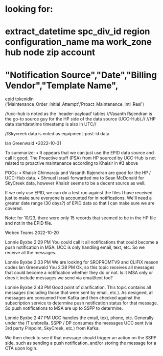 # looking for:
#  extract_datetime	spc_div_id	region	configuration_name	ma	work_zone	hub	node	zip	account
#  "Notification Source","Date","Billing Vendor","Template Name",

epid
tokenidin ('Maintenance_Order_Initial_Attempt','Proact_Maintenance_Intl_Resi')

//ucc-hub is noted as the 'header-payload' tables
//Vasanth Rajendran is the go-to source guy for the HP side of the data source (UCC-Hub).//
//HP data startdatetime timestamp is also in UTC//

//Skycreek data is noted as equipment-post-id data.

Ian Greenwald •2022-10-31

To summarize:
	•	It appears that we can just use the EPID data source and call it good. The Proactive stuff (PSA) from HP sourced by UCC-Hub is not related to proactive maintenance according to Khaisir in #3 above

POCs:
	•	Khaisir Chinnaraju and Vasanth Rajendran are good for the HP / UCC-Hub data.
	•	Shmuel Israeli forwarded me to Sean McDonald for SkyCreek data, however Khaisir seems to be a decent source as well.

If we only use EPID, we can do a test run against the files I have received just to make sure everyone is accounted for in notifications. We'll need a greater date range (30 days?) of EPID data so that I can make sure we are covered.

Note: for 10/23, there were only 15 records that seemed to be in the HP file and not in the EPID file.

Webex Teams 2022-10-20

Lonnie Byxbe 2:29 PM
You could call it all notifications that could become a push notification in MSA. UCC is only handling email,
text, etc. So we receive all the messages.

Lonnie Byxbe 2:33 PM
We are looking for SROPROMTV9 and CLIFIX reason codes
Ian Greenwald You 2:38 PM
Ok, so this topic receives all messages that could become a notification whether they do or not. Is it MSA
only or does it include messages we send via email/text too?

Lonnie Byxbe 2:43 PM
Good point of clarification.
This topic contains all messages (including those that were sent by email, etc.).
As designed, all messages are consumed from Kafka and then checked against the subscription service
to determine push notification status for that message. So push notifications to MSA are up to SSPP to
determine.

Lonnie Byxbe 2:47 PM
UCC handles the email, text, phone, etc. Generally under the IT umbrella.
SSPP / DP consumes the messages UCC sent (via 3rd party  Pinpoint, SkyCreek, etc.) from Kafka.

We then check to see if that message should trigger an action on the SSPP side, such as sending a push
notification, and/or storing the message for a CTA upon login.

